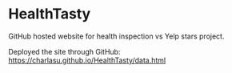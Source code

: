 # HealthTasty
GitHub hosted website for health inspection vs Yelp stars project.

Deployed the site through GitHub: https://charlasu.github.io/HealthTasty/data.html
